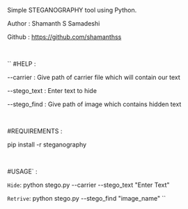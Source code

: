 Simple STEGANOGRAPHY tool using Python.

Author : Shamanth S Samadeshi

Github : https://github.com/shamanthss

<br>

`` #HELP :

 --carrier    : Give path of carrier file which will contain our text

 --stego_text : Enter text to hide

 --stego_find : Give path of image which contains hidden text

<br>

#REQUIREMENTS :
 
 pip install -r steganography 

<br>

#USAGE` : 

`Hide`: python stego.py --carrier --stego_text "Enter Text"

`Retrive`: python stego.py --stego_find "image_name" ``
